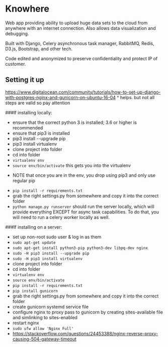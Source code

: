 # Knowhere
Web app providing ability to upload huge data sets to the cloud from anywhere with an internet connection. Also allows data visualization and debugging.

Built with Django, Celery asynchronous task manager, RabbitMQ, Redis, D3.js, Bootstrap, and other tech.

Code edited and anonymized to preserve confidentiality and protect IP of customer. 

## Setting it up

https://www.digitalocean.com/community/tutorials/how-to-set-up-django-with-postgres-nginx-and-gunicorn-on-ubuntu-16-04
^ helps. but not all steps are valid so pay attention

###If installing locally:
- ensure that the correct python 3 is installed; 3.6 or higher is recommended
- ensure that pip3 is installed
- pip3 install --upgrade pip
- pip3 install virtualenv
- clone project into folder
- cd into folder
- `virtualenv env`
- `source env/bin/activate` this gets you into the virtualenv
* NOTE that once you are in the env, you drop using pip3 and only use regular pip
- `pip install -r requirements.txt`
- grab the right settings.py from somewhere and copy it into the correct folder
- `python manage.py runserver` should run the server locally, which will provide everything EXCEPT for async task capabilities. To do that, you will need to run a celery worker locally as well.


###If installing on a server:
- set up non-root sudo user & log in as them
- `sudo apt-get update`
- `sudo apt-get install python3-pip python3-dev libpq-dev nginx`
- `sudo -H pip3 install --upgrade pip`
- `sudo -H pip3 install virtualenv`
- clone project into folder
- cd into folder
- `virtualenv env`
- `source env/bin/activate`
- `pip install -r requirements.txt`
- `pip install gunicorn`
- grab the right settings.py from somewhere and copy it into the correct folder
- create gunicorn systemd service file
- configure nginx to proxy pass to gunicorn by creating sites-available file and simlinking to sites-enabled
- restart nginx
- `sudo ufw allow 'Nginx Full'`
- https://stackoverflow.com/questions/24453388/nginx-reverse-proxy-causing-504-gateway-timeout
